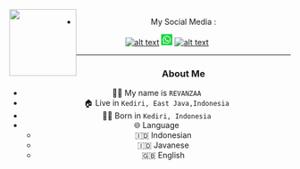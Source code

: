 <img src="https://avatars.githubusercontent.com/u/100392348?v=4" width="120" height="120" align="left">
<center>

- My Social Media :

<a href="https://Instagram.com/rvnzaa.xyz"><img src="https://i.postimg.cc/261L6KSM/ig.png" alt="alt text" width="20" height="20"></a> 
<a href="https://wa.me/?text=Asalamualaikum+bang"><img src="https://github.com/Yayan-XD/Yayan-XD/blob/master/img/whatsapp.png" alt="alt text" width="20" height="20"></a>
<a href="https://www.facebook.com/REVANZAAAAA"><img src="https://upload.wikimedia.org/wikipedia/commons/5/51/Facebook_f_logo_%282019%29.svg" alt="alt text" width="20" height="20"></a> 
&nbsp;&nbsp;     &nbsp;&nbsp;    &nbsp;&nbsp;   &nbsp;&nbsp;   &nbsp;&nbsp;   
___
                                                
 ### About Me

 - 👨‍🦱 My name is `REVANZAA`
 - 🏠 Live in `Kediri, East Java,Indonesia`
 - 👶🏻 Born in `Kediri, Indonesia`
 - 🌐 Language
   - 🇮🇩 Indonesian
   - 🇮🇩 Javanese
   - 🇬🇧 English
